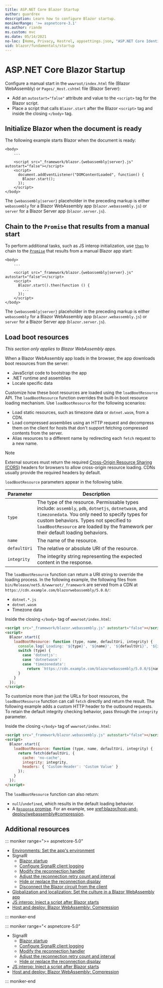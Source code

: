 ```yaml
---
title: ASP.NET Core Blazor Startup
author: guardrex
description: Learn how to configure Blazor startup.
monikerRange: '>= aspnetcore-3.1'
ms.author: riande
ms.custom: mvc
ms.date: 05/14/2021
no-loc: [Home, Privacy, Kestrel, appsettings.json, "ASP.NET Core Identity", cookie, Cookie, Blazor, "Blazor Server", "Blazor WebAssembly", "Identity", "Let's Encrypt", Razor, SignalR]
uid: blazor/fundamentals/startup
---
```

# ASP.NET Core Blazor Startup

Configure a manual start in the `wwwroot/index.html` file (Blazor WebAssembly) or `Pages/_Host.cshtml` file (Blazor Server):

* Add an `autostart="false"` attribute and value to the `<script>` tag for the Blazor script.
* Place a script that calls `Blazor.start` after the Blazor `<script>` tag and inside the closing `</body>` tag.

## Initialize Blazor when the document is ready

The following example starts Blazor when the document is ready:

```cshtml
<body>
    ...

    <script src="_framework/blazor.{webassembly|server}.js" autostart="false"></script>
    <script>
      document.addEventListener("DOMContentLoaded", function() {
        Blazor.start();
      });
    </script>
</body>
```

The `{webassembly|server}` placeholder in the preceding markup is either `webassembly` for a Blazor WebAssembly app (`blazor.webassembly.js`) or `server` for a Blazor Server app (`blazor.server.js`).

## Chain to the `Promise` that results from a manual start

To perform additional tasks, such as JS interop initialization, use [`then`](https://developer.mozilla.org/docs/Web/JavaScript/Reference/Global_Objects/Promise/then) to chain to the [`Promise`](https://developer.mozilla.org/docs/Web/JavaScript/Reference/Global_Objects/Promise) that results from a manual Blazor app start:

```cshtml
<body>
    ...

    <script src="_framework/blazor.{webassembly|server}.js" autostart="false"></script>
    <script>
      Blazor.start().then(function () {
        ...
      });
    </script>
</body>
```

The `{webassembly|server}` placeholder in the preceding markup is either `webassembly` for a Blazor WebAssembly app (`blazor.webassembly.js`) or `server` for a Blazor Server app (`blazor.server.js`).

## Load boot resources

*This section only applies to Blazor WebAssembly apps.*

When a Blazor WebAssembly app loads in the browser, the app downloads boot resources from the server:

* JavaScript code to bootstrap the app
* .NET runtime and assemblies
* Locale specific data

Customize how these boot resources are loaded using the `loadBootResource` API. The `loadBootResource` function overrides the built-in boot resource loading mechanism. Use `loadBootResource` for the following scenarios:

* Load static resources, such as timezone data or `dotnet.wasm`, from a CDN.
* Load compressed assemblies using an HTTP request and decompress them on the client for hosts that don't support fetching compressed contents from the server.
* Alias resources to a different name by redirecting each `fetch` request to a new name.

> [!NOTE]
> External sources must return the required [Cross-Origin Resource Sharing (CORS)](https://www.w3.org/TR/cors/) headers for browsers to allow cross-origin resource loading. CDNs usually provide the required headers by default.

`loadBootResource` parameters appear in the following table.

| Parameter    | Description |
| ------------ | ----------- |
| `type`       | The type of the resource. Permissable types include: `assembly`, `pdb`, `dotnetjs`, `dotnetwasm`, and `timezonedata`. You only need to specify types for custom behaviors. Types not specified to `loadBootResource` are loaded by the framework per their default loading behaviors. |
| `name`       | The name of the resource. |
| `defaultUri` | The relative or absolute URI of the resource. |
| `integrity`  | The integrity string representing the expected content in the response. |

The `loadBootResource` function can return a URI string to override the loading process. In the following example, the following files from `bin/Release/net5.0/wwwroot/_framework` are served from a CDN at `https://cdn.example.com/blazorwebassembly/5.0.0/`:

* `dotnet.*.js`
* `dotnet.wasm`
* Timezone data

Inside the closing `</body>` tag of `wwwroot/index.html`:

```html
<script src="_framework/blazor.webassembly.js" autostart="false"></script>
<script>
  Blazor.start({
    loadBootResource: function (type, name, defaultUri, integrity) {
      console.log(`Loading: '${type}', '${name}', '${defaultUri}', '${integrity}'`);
      switch (type) {
        case 'dotnetjs':
        case 'dotnetwasm':
        case 'timezonedata':
          return `https://cdn.example.com/blazorwebassembly/5.0.0/${name}`;
      }
    }
  });
</script>
```

To customize more than just the URLs for boot resources, the `loadBootResource` function can call `fetch` directly and return the result. The following example adds a custom HTTP header to the outbound requests. To retain the default integrity checking behavior, pass through the `integrity` parameter.

Inside the closing `</body>` tag of `wwwroot/index.html`:

```html
<script src="_framework/blazor.webassembly.js" autostart="false"></script>
<script>
  Blazor.start({
    loadBootResource: function (type, name, defaultUri, integrity) {
      return fetch(defaultUri, { 
        cache: 'no-cache',
        integrity: integrity,
        headers: { 'Custom-Header': 'Custom Value' }
      });
    }
  });
</script>
```

The `loadBootResource` function can also return:

* `null`/`undefined`, which results in the default loading behavior.
* A [`Response` promise](https://developer.mozilla.org/docs/Web/API/Response). For an example, see <xref:blazor/host-and-deploy/webassembly#compression>.

## Additional resources

::: moniker range=">= aspnetcore-5.0"

* [Environments: Set the app's environment](xref:blazor/fundamentals/environments)
* SignalR
  * [Blazor startup](xref:blazor/fundamentals/signalr#blazor-startup)
  * [Configure SignalR client logging](xref:blazor/fundamentals/signalr#configure-signalr-client-logging)
  * [Modify the reconnection handler](xref:blazor/fundamentals/signalr#modify-the-reconnection-handler)
  * [Adjust the reconnection retry count and interval](xref:blazor/fundamentals/signalr#adjust-the-reconnection-retry-count-and-interval)
  * [Hide or replace the reconnection display](xref:blazor/fundamentals/signalr#hide-or-replace-the-reconnection-display)
  * [Disconnect the Blazor circuit from the client](xref:blazor/fundamentals/signalr#disconnect-the-blazor-circuit-from-the-client)
* [Globalization and localization: Set the culture in a Blazor WebAssembly app](xref:blazor/globalization-localization#blazor-webassembly)
* [JS interop: Inject a script after Blazor starts](xref:blazor/js-interop/index#inject-a-script-after-blazor-starts)
* [Host and deploy: Blazor WebAssembly: Compression](xref:blazor/host-and-deploy/webassembly#compression)

::: moniker-end

::: moniker range="< aspnetcore-5.0"

* SignalR
  * [Blazor startup](xref:blazor/fundamentals/signalr#blazor-startup)
  * [Configure SignalR client logging](xref:blazor/fundamentals/signalr#configure-signalr-client-logging)
  * [Modify the reconnection handler](xref:blazor/fundamentals/signalr#modify-the-reconnection-handler)
  * [Adjust the reconnection retry count and interval](xref:blazor/fundamentals/signalr#adjust-the-reconnection-retry-count-and-interval)
  * [Hide or replace the reconnection display](xref:blazor/fundamentals/signalr#hide-or-replace-the-reconnection-display)
* [JS interop: Inject a script after Blazor starts](xref:blazor/js-interop/index#inject-a-script-after-blazor-starts)
* [Host and deploy: Blazor WebAssembly: Compression](xref:blazor/host-and-deploy/webassembly#compression)

::: moniker-end
